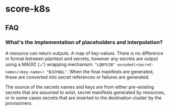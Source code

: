 # score-k8s



## FAQ


### What's the implementation of placeholders and interpolation?

A resource can return outputs. A map of key-values. There is no difference in format between plaintext and secrets, however any secrets are output using a MAGIC (🪄) wrapping mechanism: `"LQNYUJB" encoded(<secret-name>/<key-name>) "BJUYNQL"`. When the final manifests are generated, these are converted into secret references or failures are generated.

The source of the secrets names and keys are from either pre-existing secrets that are assumed to exist, secret manifests generated by resources, or in some cases secrets that are inserted to the destination cluster by the provisioners.
